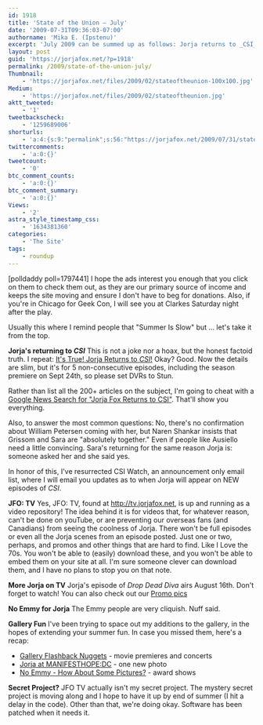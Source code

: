 ```yaml
---
id: 1918
title: 'State of the Union — July'
date: '2009-07-31T09:36:03-07:00'
authorname: 'Mika E. (Ipstenu)'
excerpt: 'July 2009 can be summed up as follows: Jorja returns to _CSI_ for 5 episodes. Also **JFO: TV** goes live and **CSI Watch** returns!'
layout: post
guid: 'https://jorjafox.net/?p=1918'
permalink: /2009/state-of-the-union-july/
Thumbnail:
    - 'https://jorjafox.net/files/2009/02/stateoftheunion-100x100.jpg'
Medium:
    - 'https://jorjafox.net/files/2009/02/stateoftheunion.jpg'
aktt_tweeted:
    - '1'
tweetbackscheck:
    - '1259689006'
shorturls:
    - 'a:4:{s:9:"permalink";s:56:"https://jorjafox.net/2009/07/31/state-of-the-union-july/";s:7:"tinyurl";s:26:"http://tinyurl.com/yhk9q8b";s:4:"isgd";s:18:"http://is.gd/52W3z";s:5:"bitly";s:20:"http://bit.ly/8A2xkp";}'
twittercomments:
    - 'a:0:{}'
tweetcount:
    - '0'
btc_comment_counts:
    - 'a:0:{}'
btc_comment_summary:
    - 'a:0:{}'
Views:
    - '2'
astra_style_timestamp_css:
    - '1634381360'
categories:
    - 'The Site'
tags:
    - roundup
---
```


<span class="alignright">[polldaddy poll=1797441]</span>
I hope the ads interest you enough that you click on them to check them out, as they are our primary source of income and keeps the site moving and ensure I don't have to beg for donations. Also, if you're in Chicago for Geek Con, I will see you at Clarkes Saturday night after the play.

Usually this where I remind people that "Summer Is Slow" but ... let's take it from the top.

**Jorja's returning to _CSI_**
This is not a joke nor a hoax, but the honest factoid truth.  I repeat: <a href="https://jorjafox.net/blog/its-true-jorja-returns-to-csi/">It's True! Jorja Returns to _CSI_!</a>  Okay? Good.  Now the details are slim, but it's for 5 non-consecutive episodes, including the season premiere on Sept 24th, so please set DVRs to Stun.

Rather than list all the 200+ articles on the subject, I'm going to cheat with a <a href="http://news.google.com/news/more?ned=us&cf=all&ncl=doUGjX_cEz7A6KMBjGpiYNWzy_jQM">Google News Search for "Jorja Fox Returns to CSI"</a>.  That'll show you everything.

Also, to answer the most common questions: No, there's no confirmation about William Petersen coming with her, but Naren Shankar insists that Grissom and Sara are "absolutely together." Even if people like Ausiello need a little convincing. Sara's returning for the same reason Jorja is: someone asked her and she said yes.

In honor of this, I've resurrected CSI Watch, an announcement only email list, where I will email you updates as to when Jorja will appear on NEW episodes of _CSI_.

**JFO: TV**
Yes, JFO: TV, found at <a href="http://tv.jorjafox.net">http://tv.jorjafox.net</a>, is up and running as a video repository!  The idea behind it is for videos that, for whatever reason, can't be done on youTube, or are preventing our overseas fans (and Canadians) from seeing the coolness of Jorja.  There won't be full episodes or even all the Jorja scenes from an episode posted.  Just one or two, perhaps, and promos and other things that are hard to find. Like I Love the 70s.  You won't be able to (easily) download these, and you won't be able to embed them on your site at all. I'm sure someone clever can download them, and I have no plans to stop you on that note.

**More Jorja on TV**
Jorja's episode of _Drop Dead Diva_ airs August 16th. Don't forget to watch! You can also check out our <a href="https://jorjafox.net/gallery/tv/guest/drop-dead-diva/promo/">Promo pics</a>

**No Emmy for Jorja**
The Emmy people are very cliquish. Nuff said.

**Gallery Fun**
I've been trying to space out my additions to the gallery, in the hopes of extending your summer fun.  In case you missed them, here's a recap:
<ul>
	<li><a href="https://jorjafox.net/2009/07/08/flashback-gallery-nuggets/">Gallery Flashback Nuggets</a> - movie premieres and concerts</li>
	<li><a href="https://jorjafox.net/2009/07/15/jorja-at-manifesthopedc/">Jorja at MANIFESTHOPE:DC</a> - one new photo</li>
	<li><a href="https://jorjafox.net/2009/07/15/no-emmy-how-about-some-pictures/">No Emmy - How About Some Pictures?</a> - award shows</li>
</ul>

**Secret Project?**
JFO TV actually isn't my secret project.  The mystery secret project is moving along and I hope to have it up by end of summer (I hit a delay in the code). Other than that, we're doing okay. Software has been patched when it needs it.
